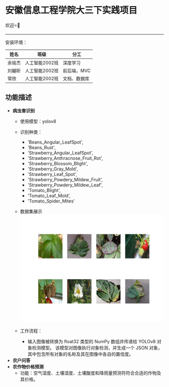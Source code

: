# 安徽信息工程学院大三下实践项目

欢迎:star:🥰

---

安装环境：


| 姓名   | 班级           | 分工         |
| ------ | -------------- | ------------ |
| 余铭杰 | 人工智能2002班 | 深度学习     |
| 刘樾昕 | 人工智能2002班 | 前后端，MVC  |
| 常欣   | 人工智能2002班 | 文档、数据库 |

## 功能描述

* **病虫害识别**
  * 使用模型：yolov8
  * 识别种类：

    * 'Beans_Angular_LeafSpot',
    * 'Beans_Rust',
    * 'Strawberry_Angular_LeafSpot',
    * 'Strawberry_Anthracnose_Fruit_Rot',
    * 'Strawberry_Blossom_Blight',
    * 'Strawberry_Gray_Mold',
    * 'Strawberry_Leaf_Spot',
    * 'Strawberry_Powdery_Mildew_Fruit',
    * 'Strawberry_Powdery_Mildew_Leaf',
    * 'Tomato_Blight', 
    * 'Tomato_Leaf_Mold',
    * 'Tomato_Spider_Mites'
  * 数据集展示
    ![doc](./doc/doc.png)
  * 工作流程：
    * 输入图像被转换为 float32 类型的 NumPy 数组并传递给 YOLOv8 对象检测模型。
该模型对图像执行对象检测，并生成一个 JSON 对象，其中包含所有对象的名称及其在图像中各自的置信度。
* **农户问答**
* **农作物价格预测**
  * 功能：空气湿度、土壤湿度、土壤酸度和降雨量预测符符合合适的作物及其价格。
